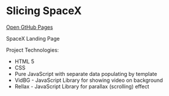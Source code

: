 # Slicing SpaceX
[Open GtHub Pages](http://smeshchankin.github.io/slicing-spacex)

SpaceX Landing Page 

Project Technologies:
* HTML 5
* CSS
* Pure JavaScript with separate data populating by template
* VidBG - JavaScript Library for showing video on background
* Rellax - JavaScript Library for parallax (scrolling) effect